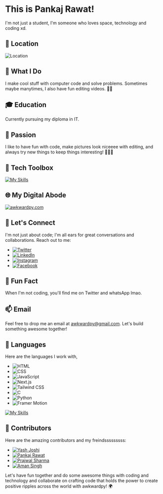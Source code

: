 # This is Pankaj Rawat!

I'm not just a student, I'm someone who loves space, technology and coding xd. 

## 🏡 Location
![Location](https://img.shields.io/badge/Location-Nainital,%20Uttarakhand,%20India-green?style=for-the-badge)

## 🚀 What I Do
I make cool stuff with computer code and solve problems. Sometimes maybe manytimes, I also have fun editing videos. 🌟✨

## 🎓 Education
Currently pursuing my diploma in IT.

## 🌟 Passion

I like to have fun with code, make pictures look niceeee with editing, and always try new things to keep things interesting! 🚀🎨✨

## 🔧 Tech Toolbox
[![My Skills](https://skillicons.dev/icons?i=vscode,blender,bootstrap,eclipse,figma,firebase,git,github,gitlab,linux,stackoverflow,&perline=5)](https://skillicons.dev)

## 🌐 My Digital Abode
[![awkwardpy.com](https://img.shields.io/badge/awkwardpy.com-%E2%9C%A8%20Explore%20My%20Digital%20Realm-blue?style=for-the-badge)](https://awkwardpy.com)

## 💬 Let's Connect
I'm not just about code; I'm all ears for great conversations and collaborations. Reach out to me:

- [![Twitter](https://img.shields.io/badge/Twitter-%40awkwardpy-blue?style=flat)](https://twitter.com/awkwardpy)
- [![LinkedIn](https://img.shields.io/badge/LinkedIn-Pankaj%20Rawat-blue?style=flat)](https://www.linkedin.com/in/pankaj-rawat)
- [![Instagram](https://img.shields.io/badge/Instagram-%40awkwardpy-blue?style=flat)](https://www.instagram.com/awkwardpy)
- [![Facebook](https://img.shields.io/badge/Facebook-%40awkwardpy-blue?style=flat)](https://www.facebook.com/awkwardpy)

## 🌠 Fun Fact
When I'm not coding, you'll find me on Twitter and whatsApp lmao.

## 📫 Email
Feel free to drop me an email at awkwardpy@gmail.com. Let's build something awesome together!

## 🚀 Languages
Here are the languages I work with,

- ![HTML](https://img.shields.io/badge/HTML-HTML5-%23E34F26?style=flat&logo=html5&logoColor=white)
- ![CSS](https://img.shields.io/badge/CSS-CSS3-%231572B6?style=flat&logo=css3&logoColor=white)
- ![JavaScript](https://img.shields.io/badge/JavaScript-%23F7DF1E?style=flat&logo=javascript&logoColor=black)
- ![Next.js](https://img.shields.io/badge/Next.js-%23000000?style=flat&logo=next.js&logoColor=white)
- ![Tailwind CSS](https://img.shields.io/badge/Tailwind_CSS-%231a202c?style=flat&logo=tailwind-css&logoColor=38b2ac)
- ![C](https://img.shields.io/badge/C-%23A8B9CC?style=flat&logo=c&logoColor=black)
- ![Python](https://img.shields.io/badge/Python-%233776AB?style=flat&logo=python&logoColor=white)
- ![Framer Motion](https://img.shields.io/badge/Framer_Motion-%2381C0E3?style=flat&logo=framer&logoColor=white)

[![My Skills](https://skillicons.dev/icons?i=html,css,c,next.js,py,js,bootstrap&perline=5)](https://skillicons.dev)



## 👥 Contributors
Here are the amazing contributors and my freindsssssssss:

- [![Yash Joshi](https://img.shields.io/badge/Yash%20Joshi-%E2%9C%A8%20Contributor-blue?style=flat)](https://github.com/yashjoshi)
- [![Pankaj Rawat](https://img.shields.io/badge/Pankaj%20Rawat-%E2%9C%A8%20Contributor-blue?style=flat)](https://github.com/awkwardpy)
- [![Prajwal Sharma](https://img.shields.io/badge/Prajwal%20Sharma-%E2%9C%A8%20Contributor-blue?style=flat)](https://github.com/prajwalsharma)
- [![Aman Singh](https://img.shields.io/badge/Aman%20Singh-%E2%9C%A8%20Contributor-blue?style=flat)](https://github.com/amansingh9097)

Let's have fun together and do some awesome things with coding and technology and collaborate on crafting code that holds the power to create positive ripples across the world with awkwardpy! 🌍
